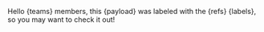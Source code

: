 Hello {teams} members, this {payload} was labeled with the {refs} {labels}, so you may want to check it out!

<!-- areaLabelNotification -->